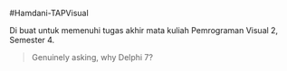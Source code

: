 #Hamdani-TAPVisual 

Di buat untuk memenuhi tugas akhir mata kuliah Pemrograman Visual 2, Semester 4.

>Genuinely asking, why Delphi 7?